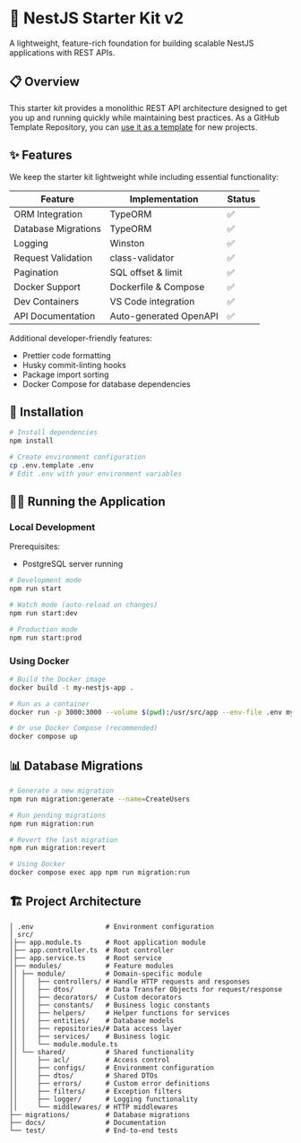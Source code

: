 # 🚀 NestJS Starter Kit v2

A lightweight, feature-rich foundation for building scalable NestJS applications with REST APIs.

## 📋 Overview

This starter kit provides a monolithic REST API architecture designed to get you up and running quickly while maintaining best practices. As a GitHub Template Repository, you can [use it as a template](https://docs.github.com/en/github/creating-cloning-and-archiving-repositories/creating-a-repository-from-a-template) for new projects.

## ✨ Features

We keep the starter kit lightweight while including essential functionality:

| Feature | Implementation | Status |
|---------|---------------|--------|
| ORM Integration | TypeORM | ✅ |
| Database Migrations | TypeORM | ✅ |
| Logging | Winston | ✅ |
| Request Validation | class-validator | ✅ |
| Pagination | SQL offset & limit | ✅ |
| Docker Support | Dockerfile & Compose | ✅ |
| Dev Containers | VS Code integration | ✅ |
| API Documentation | Auto-generated OpenAPI | ✅ |

Additional developer-friendly features:
- Prettier code formatting
- Husky commit-linting hooks
- Package import sorting
- Docker Compose for database dependencies

## 🔧 Installation

```bash
# Install dependencies
npm install

# Create environment configuration
cp .env.template .env
# Edit .env with your environment variables
```

## 🏃‍♂️ Running the Application

### Local Development

Prerequisites:
- PostgreSQL server running

```bash
# Development mode
npm run start

# Watch mode (auto-reload on changes)
npm run start:dev

# Production mode
npm run start:prod
```

### Using Docker

```bash
# Build the Docker image
docker build -t my-nestjs-app .

# Run as a container
docker run -p 3000:3000 --volume $(pwd):/usr/src/app --env-file .env my-nestjs-app

# Or use Docker Compose (recommended)
docker compose up
```

## 📊 Database Migrations

```bash
# Generate a new migration
npm run migration:generate --name=CreateUsers

# Run pending migrations
npm run migration:run

# Revert the last migration
npm run migration:revert

# Using Docker
docker compose exec app npm run migration:run
```

## 🏗️ Project Architecture

```
│ .env                  # Environment configuration
│ src/
│├── app.module.ts      # Root application module
│├── app.controller.ts  # Root controller
│├── app.service.ts     # Root service
│├── modules/           # Feature modules
││ ├── module/          # Domain-specific module
││ │   ├── controllers/ # Handle HTTP requests and responses
││ │   ├── dtos/        # Data Transfer Objects for request/response
││ │   ├── decorators/  # Custom decorators
││ │   ├── constants/   # Business logic constants
││ │   ├── helpers/     # Helper functions for services
││ │   ├── entities/    # Database models
││ │   ├── repositories/# Data access layer
││ │   ├── services/    # Business logic
││ │   └── module.module.ts
││ └── shared/          # Shared functionality
││     ├── acl/         # Access control
││     ├── configs/     # Environment configuration
││     ├── dtos/        # Shared DTOs
││     ├── errors/      # Custom error definitions
││     ├── filters/     # Exception filters
││     ├── logger/      # Logging functionality
││     └── middlewares/ # HTTP middlewares
├── migrations/         # Database migrations
├── docs/               # Documentation
└── test/               # End-to-end tests
```
